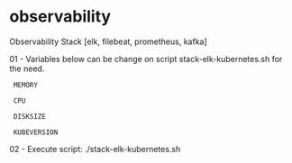 # observability
Observability Stack [elk, filebeat, prometheus, kafka]

01 - Variables below can be change on script stack-elk-kubernetes.sh for the  need.

     MEMORY

     CPU

     DISKSIZE

     KUBEVERSION


02 - Execute script: ./stack-elk-kubernetes.sh 

